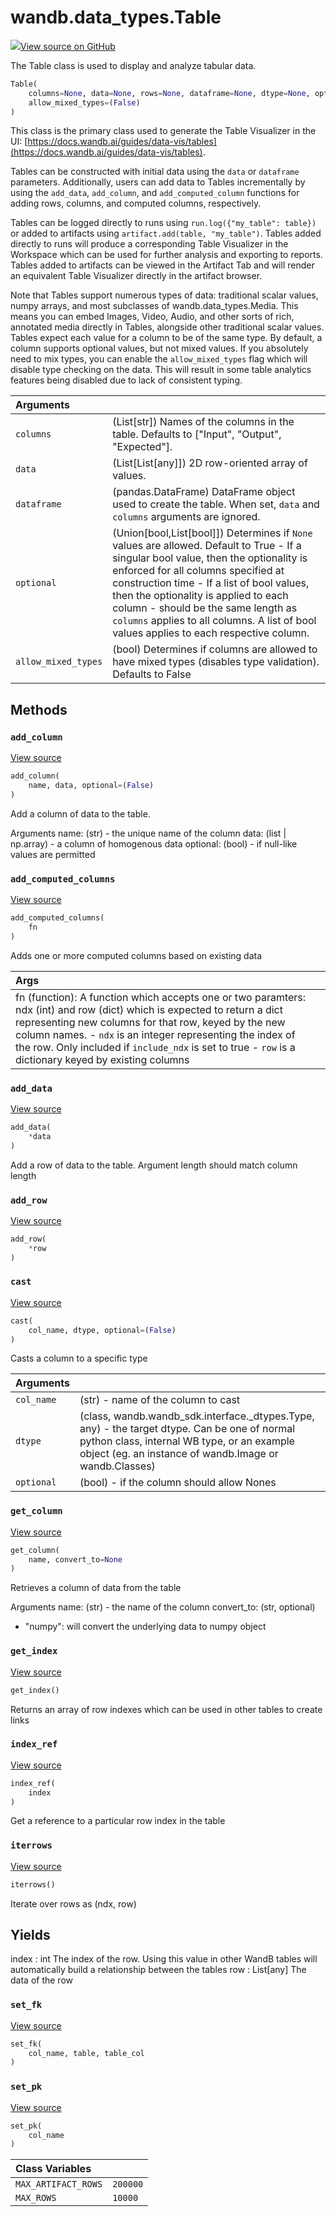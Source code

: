 # wandb.data\_types.Table

[![](https://www.tensorflow.org/images/GitHub-Mark-32px.png)View source on GitHub](https://www.github.com/wandb/client/tree/v0.10.33/wandb/data_types.py#L135-L802)

The Table class is used to display and analyze tabular data.

```python
Table(
    columns=None, data=None, rows=None, dataframe=None, dtype=None, optional=(True),
    allow_mixed_types=(False)
)
```

This class is the primary class used to generate the Table Visualizer in the UI: [https://docs.wandb.ai/guides/data-vis/tables](https://docs.wandb.ai/guides/data-vis/tables).

Tables can be constructed with initial data using the `data` or `dataframe` parameters. Additionally, users can add data to Tables incrementally by using the `add_data`, `add_column`, and `add_computed_column` functions for adding rows, columns, and computed columns, respectively.

Tables can be logged directly to runs using `run.log({"my_table": table})` or added to artifacts using `artifact.add(table, "my_table")`. Tables added directly to runs will produce a corresponding Table Visualizer in the Workspace which can be used for further analysis and exporting to reports. Tables added to artifacts can be viewed in the Artifact Tab and will render an equivalent Table Visualizer directly in the artifact browser.

Note that Tables support numerous types of data: traditional scalar values, numpy arrays, and most subclasses of wandb.data\_types.Media. This means you can embed Images, Video, Audio, and other sorts of rich, annotated media directly in Tables, alongside other traditional scalar values. Tables expect each value for a column to be of the same type. By default, a column supports optional values, but not mixed values. If you absolutely need to mix types, you can enable the `allow_mixed_types` flag which will disable type checking on the data. This will result in some table analytics features being disabled due to lack of consistent typing.

| Arguments |  |
| :--- | :--- |
| `columns` | \(List\[str\]\) Names of the columns in the table. Defaults to \["Input", "Output", "Expected"\]. |
| `data` | \(List\[List\[any\]\]\) 2D row-oriented array of values. |
| `dataframe` | \(pandas.DataFrame\) DataFrame object used to create the table. When set, `data` and `columns` arguments are ignored. |
| `optional` | \(Union\[bool,List\[bool\]\]\) Determines if `None` values are allowed. Default to True - If a singular bool value, then the optionality is enforced for all columns specified at construction time - If a list of bool values, then the optionality is applied to each column - should be the same length as `columns` applies to all columns. A list of bool values applies to each respective column. |
| `allow_mixed_types` | \(bool\) Determines if columns are allowed to have mixed types \(disables type validation\). Defaults to False |

## Methods

### `add_column` <a id="add_column"></a>

[View source](https://www.github.com/wandb/client/tree/v0.10.33/wandb/data_types.py#L700-L739)

```python
add_column(
    name, data, optional=(False)
)
```

Add a column of data to the table.

Arguments name: \(str\) - the unique name of the column data: \(list \| np.array\) - a column of homogenous data optional: \(bool\) - if null-like values are permitted

### `add_computed_columns` <a id="add_computed_columns"></a>

[View source](https://www.github.com/wandb/client/tree/v0.10.33/wandb/data_types.py#L782-L802)

```python
add_computed_columns(
    fn
)
```

Adds one or more computed columns based on existing data

| Args |  |
| :--- | :--- |
| fn \(function\): A function which accepts one or two paramters: ndx \(int\) and row \(dict\) which is expected to return a dict representing new columns for that row, keyed by the new column names. - `ndx` is an integer representing the index of the row. Only included if `include_ndx` is set to true - `row` is a dictionary keyed by existing columns |  |

### `add_data` <a id="add_data"></a>

[View source](https://www.github.com/wandb/client/tree/v0.10.33/wandb/data_types.py#L385-L415)

```python
add_data(
    *data
)
```

Add a row of data to the table. Argument length should match column length

### `add_row` <a id="add_row"></a>

[View source](https://www.github.com/wandb/client/tree/v0.10.33/wandb/data_types.py#L381-L383)

```python
add_row(
    *row
)
```

### `cast` <a id="cast"></a>

[View source](https://www.github.com/wandb/client/tree/v0.10.33/wandb/data_types.py#L280-L334)

```python
cast(
    col_name, dtype, optional=(False)
)
```

Casts a column to a specific type

| Arguments |  |
| :--- | :--- |
| `col_name` | \(str\) - name of the column to cast |
| `dtype` | \(class, wandb.wandb\_sdk.interface.\_dtypes.Type, any\) - the target dtype. Can be one of normal python class, internal WB type, or an example object \(eg. an instance of wandb.Image or wandb.Classes\) |
| `optional` | \(bool\) - if the column should allow Nones |

### `get_column` <a id="get_column"></a>

[View source](https://www.github.com/wandb/client/tree/v0.10.33/wandb/data_types.py#L741-L764)

```python
get_column(
    name, convert_to=None
)
```

Retrieves a column of data from the table

Arguments name: \(str\) - the name of the column convert\_to: \(str, optional\)

* "numpy": will convert the underlying data to numpy object

### `get_index` <a id="get_index"></a>

[View source](https://www.github.com/wandb/client/tree/v0.10.33/wandb/data_types.py#L766-L773)

```python
get_index()
```

Returns an array of row indexes which can be used in other tables to create links

### `index_ref` <a id="index_ref"></a>

[View source](https://www.github.com/wandb/client/tree/v0.10.33/wandb/data_types.py#L775-L780)

```python
index_ref(
    index
)
```

Get a reference to a particular row index in the table

### `iterrows` <a id="iterrows"></a>

[View source](https://www.github.com/wandb/client/tree/v0.10.33/wandb/data_types.py#L579-L592)

```python
iterrows()
```

Iterate over rows as \(ndx, row\)

## Yields

index : int The index of the row. Using this value in other WandB tables will automatically build a relationship between the tables row : List\[any\] The data of the row

### `set_fk` <a id="set_fk"></a>

[View source](https://www.github.com/wandb/client/tree/v0.10.33/wandb/data_types.py#L599-L603)

```python
set_fk(
    col_name, table, table_col
)
```

### `set_pk` <a id="set_pk"></a>

[View source](https://www.github.com/wandb/client/tree/v0.10.33/wandb/data_types.py#L594-L597)

```python
set_pk(
    col_name
)
```

| Class Variables |  |
| :--- | :--- |
| `MAX_ARTIFACT_ROWS` | `200000` |
| `MAX_ROWS` | `10000` |

